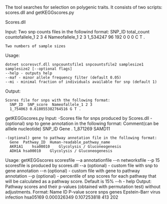 The tool searches for selection on polygenic traits. It consists of two scripts: scores.dll and getKEGGscores.py

Scores.dll

  Input:
    Two snp counts files in the followind format:
    SNP_ID  total_count countofallele_1 2 3 4 Nameofallele_1 2 3
    1_534247	96	192	0	0	0	C	T	.

    Two numbers of sample sizes

  Usage:
  
    dotnet scoresvcf.dll snpcountsfile1 snpcountsfile2 samplesize1 samplesize2 [--optional flags]
    --help - outputs help
    --maf - minor allele frequency filter (default 0.05)
    --mi - minimal fraction of individuals available for snp (default 1)
    
  Output:
  
    Scores file for snps with the following format:
      SNP_ID  SNP_score  Nameofallele_1 2 3
      1_754063 0.618055382764516 G T .
      
getKEGGscores.py
  Input:
    -Scores file for snps produced by Scores.dll
    -(optional) snp to gene annotation in the following format:
      Comment(can be alllele nucleotide)  SNP_ID  Gene
      .	1_871269	SAMD11
    
    -(optional) gene to pathway annotation file in the following format:
      Gene  Pathway_ID  Human-readable_pathway_name
      AKR1A1	hsa00010	Glycolysis / Gluconeogenesis	
      ADH1A	hsa00010	Glycolysis / Gluconeogenesis	

  Usage:
    getKEGGscores scoresfile --a annotationfile --n networksfile --p 15
    scoresfile is produced by scores.dll 
    --a (optional) - custom file with snp to gene annotation
    --n (optional) - custom file with gene to pathway annotation
    --p (optional) - percentile of snp scores for each pathway that will be calculated as a pathway score. Default is 15%
    --h - help
  Output:
    Pathway scores and their p-values (obtained with permutation test) without adjustments.
    Format:
      Name  ID  P-value score snps genes
      Epstein-Barr virus infection hsa05169 0.000326349	0.107253818	413	202	
